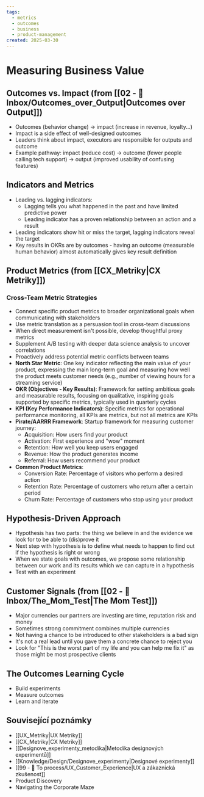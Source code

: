 ```yaml
---
tags:
  - metrics
  - outcomes
  - business
  - product-management
created: 2025-03-30
---
```

# Measuring Business Value

## Outcomes vs. Impact (from [[02 - 📩 Inbox/Outcomes_over_Output|Outcomes over Output]])
- Outcomes (behavior change) → impact (increase in revenue, loyalty...)
- Impact is a side effect of well-designed outcomes
- Leaders think about impact, executors are responsible for outputs and outcome
- Example pathway: impact (reduce cost) → outcome (fewer people calling tech support) → output (improved usability of confusing features)

## Indicators and Metrics
- Leading vs. lagging indicators:
  - Lagging tells you what happened in the past and have limited predictive power
  - Leading indicator has a proven relationship between an action and a result
- Leading indicators show hit or miss the target, lagging indicators reveal the target
- Key results in OKRs are by outcomes - having an outcome (measurable human behavior) almost automatically gives key result definition

## Product Metrics (from [[CX_Metriky|CX Metriky]])

### Cross-Team Metric Strategies
- Connect specific product metrics to broader organizational goals when communicating with stakeholders
- Use metric translation as a persuasion tool in cross-team discussions
- When direct measurement isn't possible, develop thoughtful proxy metrics
- Supplement A/B testing with deeper data science analysis to uncover correlations
- Proactively address potential metric conflicts between teams
- **North Star Metric**: One key indicator reflecting the main value of your product, expressing the main long-term goal and measuring how well the product meets customer needs (e.g., number of viewing hours for a streaming service)
- **OKR (Objectives - Key Results)**: Framework for setting ambitious goals and measurable results, focusing on qualitative, inspiring goals supported by specific metrics, typically used in quarterly cycles
- **KPI (Key Performance Indicators)**: Specific metrics for operational performance monitoring, all KPIs are metrics, but not all metrics are KPIs
- **Pirate/AARRR Framework**: Startup framework for measuring customer journey:
  - **A**cquisition: How users find your product
  - **A**ctivation: First experience and "wow" moment
  - **R**etention: How well you keep users engaged
  - **R**evenue: How the product generates income
  - **R**eferral: How users recommend your product
- **Common Product Metrics**:
  - Conversion Rate: Percentage of visitors who perform a desired action
  - Retention Rate: Percentage of customers who return after a certain period
  - Churn Rate: Percentage of customers who stop using your product

## Hypothesis-Driven Approach
- Hypothesis has two parts: the thing we believe in and the evidence we look for to be able to (dis)prove it
- Next step with hypothesis is to define what needs to happen to find out if the hypothesis is right or wrong
- When we state goals with outcomes, we propose some relationship between our work and its results which we can capture in a hypothesis
- Test with an experiment

## Customer Signals (from [[02 - 📩 Inbox/The_Mom_Test|The Mom Test]])
- Major currencies our partners are investing are time, reputation risk and money
- Sometimes strong commitment combines multiple currencies
- Not having a chance to be introduced to other stakeholders is a bad sign
- It's not a real lead until you gave them a concrete chance to reject you
- Look for "This is the worst part of my life and you can help me fix it" as those might be most prospective clients

## The Outcomes Learning Cycle
- Build experiments
- Measure outcomes
- Learn and iterate

## Související poznámky
- [[UX_Metriky|UX Metriky]]
- [[CX_Metriky|CX Metriky]]
- [[Designove_experimenty_metodika|Metodika designových experimentů]]
- [[Knowledge/Design/Designove_experimenty|Designové experimenty]]
- [[99 - 📄 To process/UX_Customer_Experience|UX a zákaznická zkušenost]]
- Product Discovery
- Navigating the Corporate Maze